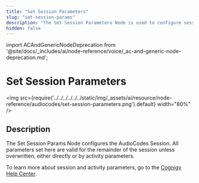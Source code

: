 ```yaml
---
title: "Set Session Parameters"
slug: "set-session-params"
description: "The Set Session Parameters Node is used to configure session parameters in AudioCodes voice conversations."
hidden: false
---
```


import ACAndGenericNodeDeprecation from '@site/docs/_includes/ai/node-reference/voice/_ac-and-generic-node-deprecation.md';

# Set Session Parameters

<img src={require('../../../../../../static/img/_assets/ai/resource/node-reference/audiocodes/set-session-parameters.png').default} width="80%" />

## Description

<ACAndGenericNodeDeprecation />

The Set Session Params Node configures the AudioCodes Session. All parameters set here are valid for the remainder of the session unless overwritten, either directly or by activity parameters.

To learn more about session and activity parameters, go to the [Cognigy Help Center](https://support.cognigy.com/hc/en-us/articles/360017413959).